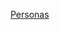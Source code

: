 [Personas](https://docs.google.com/spreadsheets/d/1Coxcj5ujQJSM-U0oKAR8GGdByZcdUSTbmrf4Pqw7sNk/edit?usp=sharing)
